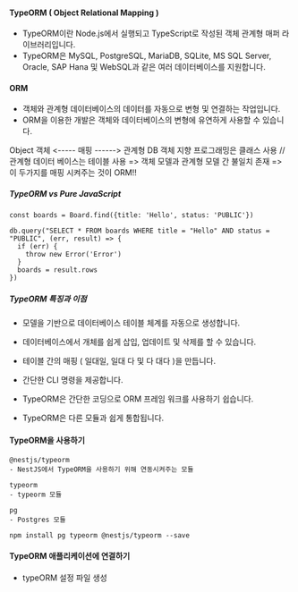 #### TypeORM ( Object Relational Mapping )

- TypeORM이란 Node.js에서 실행되고 TypeScript로 작성된 객체 관계형 매퍼 라이브러리입니다.
- TypeORM은 MySQL, PostgreSQL, MariaDB, SQLite, MS SQL Server, Oracle, SAP Hana 및 WebSQL과 같은 여러 데이터베이스를 지원합니다.

#### ORM

- 객체와 관계형 데이터베이스의 데이터를 자동으로 변형 및 연결하는 작업입니다.
- ORM을 이용한 개발은 객체와 데이터베이스의 변형에 유연하게 사용할 수 있습니다.

Object 객체 <----- 매핑 ------> 관계형 DB
객체 지향 프로그래밍은 클래스 사용 // 관계형 데이터 베이스는 테이블 사용
=> 객체 모델과 관계형 모델 간 불일치 존재
=> 이 두가지를 매핑 시켜주는 것이 ORM!!

##### TypeORM vs Pure JavaScript

```
const boards = Board.find({title: 'Hello', status: 'PUBLIC'})

db.query("SELECT * FROM boards WHERE title = "Hello" AND status = "PUBLIC", (err, result) => {
  if (err) {
    throw new Error('Error')
  }
  boards = result.rows
})
```

##### TypeORM 특징과 이점

- 모델을 기반으로 데이터베이스 테이블 체계를 자동으로 생성합니다.
- 데이터베이스에서 개체를 쉽게 삽입, 업데이트 및 삭제를 할 수 있습니다.
- 테이블 간의 매핑 ( 일대일, 일대 다 및 다 대다 )을 만듭니다.
- 간단한 CLI 명령을 제공합니다.

- TypeORM은 간단한 코딩으로 ORM 프레임 워크를 사용하기 쉽습니다.
- TypeORM은 다른 모듈과 쉽게 통합됩니다.

#### TypeORM을 사용하기

```
@nestjs/typeorm
- NestJS에서 TypeORM을 사용하기 위해 연동시켜주는 모듈

typeorm
- typeorm 모듈

pg
- Postgres 모듈

npm install pg typeorm @nestjs/typeorm --save

```

#### TypeORM 애플리케이션에 연결하기

- typeORM 설정 파일 생성
